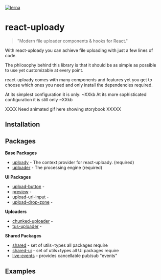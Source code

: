 [![lerna](https://img.shields.io/badge/maintained%20with-lerna-cc00ff.svg)](https://lerna.js.org/)

# react-uploady

> "Modern file uploader components & hooks for React."

With react-uploady you can achieve file uploading with just a few lines of code.

The philosophy behind this library is that it should be as simple as possible to use yet customizable at every point. 

react-uploady comes with many components and features yet you get to choose which ones you need and only install the dependencies required.

At its simplest configuration it is only: ~XXkb
At its more sophisticated configuration it is still only ~XXkb

XXXX Need animated gif here showing storybook XXXXX

## Installation


## Packages

**Base Packages**

* [uploady]() - The context provider for react-uploady. (required)
* [uploader]() - The processing engine (required)

**UI Packages**
* [upload-button]() - 
* [preview]() - 
* [upload-url-input]() -
* [upload-drop-zone]() - 

**Uploaders**
* [chunked-uploader]() - 
* [tus-uploader]() - 

**Shared Packages**

* [shared]() - set of utils+types all packages require  
* [shared-ui]() - set of utils+types all UI packages require 
* [live-events]() - provides cancellable pub/sub "events" 


## Examples

